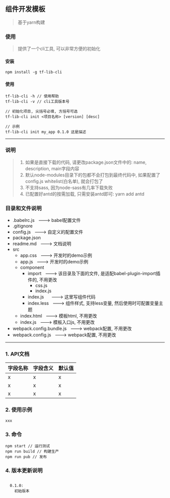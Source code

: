 ## 组件开发模板

> 基于yarn构建

### 使用

> 提供了一个cli工具, 可以非常方便的初始化

#### 安装

```
npm install -g tf-lib-cli
```

#### 使用

```
tf-lib-cli -h // 使用帮助
tf-lib-cli -v // cli工具版本号

// 初始化项目, 尖括号必填, 方括号可选
tf-lib-cli init <项目名称> [version] [desc] 

// 示例
tf-lib-cli init my_app 0.1.0 这是描述
```


---
### 说明

> 1. 如果是直接下载的代码, 请更改package.json文件中的: name, description, main字段内容
> 2. 默认node-modules目录下的包都不会打包到最终代码中, 如果配置了config.js whitelist(白名单), 就会打包了
> 3. 不支持sass, 因为node-sass有几率下载失败
> 4. 已配置好antd的按需加载, 只需安装antd即可: yarn add antd



### 目录和文件说明

- .babelrc.js     &nbsp;&nbsp;---> babel配置文件
- .gitignore
- config.js    &nbsp;&nbsp;---> 自定义的配置文件
- package.json
- readme.md    &nbsp;&nbsp;---> 文档说明
- src
    + app.css  &nbsp;&nbsp;---> 开发时的demo示例
    + app.js   &nbsp;&nbsp;---> 开发时的demo示例
    + component
        - import  &nbsp;&nbsp;---> 该目录及下面的文件, 是适配babel-plugin-import插件的, 不用更改
            + css.js   
            + index.js
        - index.js &nbsp;&nbsp;&nbsp;&nbsp;&nbsp;---> 这里写组件代码
        - index.less &nbsp;&nbsp;---> 组件样式, 支持less变量, 然后使用时可配置变量主题
    + index.html  &nbsp;&nbsp;---> 模板html, 不用更改
    + index.js    &nbsp;&nbsp;---> 模板入口js, 不用更改
- webpack.config.bundle.js &nbsp;&nbsp;---> webpack配置, 不用更改
- webpack.config.js  &nbsp;&nbsp;---> webpack配置, 不用更改


---
### 1. API文档

| 字段名称 | 字段含义 | 默认值 |
| -------- | -------- | ---- |
|   x       |    x      |   x   |
|   x      |     x     |    x  |
|   x       |    x      |   x   |



### 2. 使用示例

```
xxx
```



### 3. 命令

```
npm start // 运行测试
npm run build // 构建生产
npm run pub // 发布
```



### 4. 版本更新说明

```

  0.1.0:
    初始版本
    
```

